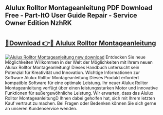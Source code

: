 ## Alulux Rolltor Montageanleitung PDF Download Free - Part-ItO User Guide Repair - Service Owner Edition NzhRK

# <h2><a href="http://df8cu5.blite.top/?on=Alulux+Rolltor+Montageanleitung">🔗Download 👉🔴 Alulux Rolltor Montageanleitung</a></h2>

[![Alulux Rolltor Montageanleitung new download](https://i.imgur.com/lujVjoI.png)](http://df8cu5.blite.top/?on=Alulux+Rolltor+Montageanleitung)
Entdecken Sie neue Möglichkeiten Willkommen in der Welt der Möglichkeiten mit Ihrem neuen Alulux Rolltor Montageanleitung! Dieses Handbuch untersucht sein Potenzial für Kreativität und Innovation. Wichtige Informationen zur Software Alulux Rolltor Montageanleitung Dieses Produkt erfordert kompatible Software für eine optimale Leistung. Ihr neuer Alulux Rolltor Montageanleitung verfügt über einen leistungsstarken Motor und innovative Funktionen für außergewöhnliche Leistung. Wir erwarten, dass das Alulux Rolltor MontageanleitungD Ihnen dabei geholfen hat, sich mit Ihrem letzten Kauf vertraut zu machen. Bei Fragen oder Bedenken können Sie sich gerne an unseren Kundenservice wenden.
